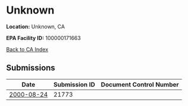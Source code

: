 # Unknown

**Location:** Unknown, CA

**EPA Facility ID:** 100000171663

[Back to CA Index](../../index.md)

## Submissions

| Date | Submission ID | Document Control Number |
|------|--------------|-------------------------|
| [2000-08-24](submissions/21773.md) | 21773 |  |
